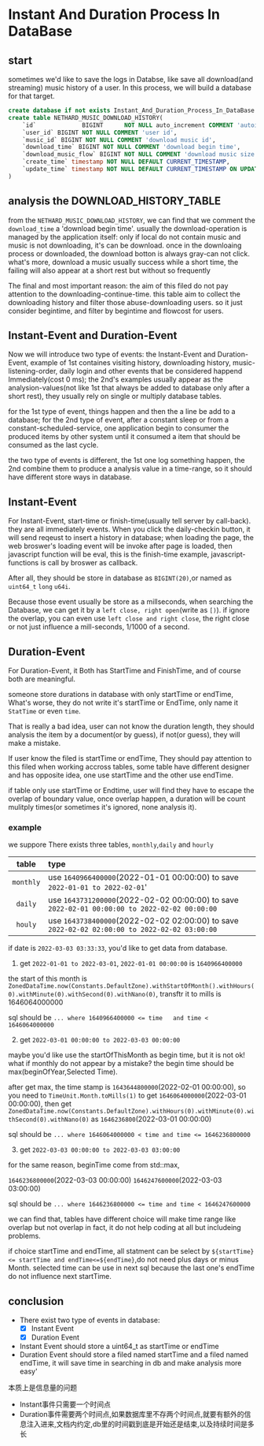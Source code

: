 # Instant And Duration Process In DataBase

## start

sometimes we'd like to save the logs in Databse, like save all download(and streaming) music history of a user. In this process, we will build a database for that target.

``` sql
create database if not exists Instant_And_Duration_Process_In_DataBase DEFAULT CHARACTER SET utf8mb4 collate utf8mb4_unicode_ci;
create table NETHARD_MUSIC_DOWNLOAD_HISTORY(
    `id`             BIGINT      NOT NULL auto_increment COMMENT 'autoid',
    `user_id` BIGINT NOT NULL COMMENT 'user id',
    `music_id` BIGINT NOT NULL COMMENT 'download music id',
    `download_time` BIGINT NOT NULL COMMENT 'download begin time',
    `download_music_flow` BIGINT NOT NULL COMMENT 'download music size',
    `create_time` timestamp NOT NULL DEFAULT CURRENT_TIMESTAMP,
    `update_time` timestamp NOT NULL DEFAULT CURRENT_TIMESTAMP ON UPDATE,
)
```

## analysis the DOWNLOAD_HISTORY_TABLE

from the `NETHARD_MUSIC_DOWNLOAD_HISTORY`, we can find that we comment the `download_time` a 'download begin time'. usually the download-operation is managed by the application itself: only if local do not contain music and music is not downloading, it's can be download. once in the downloaing process or downloaded, the download botton is always gray-can not click. what's more, download a music usually success while a short time, the failing will also appear at a short rest but without so frequently

The final and most important reason: the aim of this filed do not pay attention to the downloading-continue-time. this table aim to collect the downloading history and filter those abuse-downloading users. so it just consider begintime, and filter by begintime and flowcost for users.

## Instant-Event and Duration-Event

Now we will introduce two type of events: the Instant-Event and Duration-Event, example of 1st containes visiting history, downloading history, music-listening-order, daily login and other events that be considered happend Immediately(cost 0 ms); the 2nd's examples usually appear as the analysion-values(not like 1st that always be added to database only after a short rest), they usually rely on single or multiply database tables.

for the 1st type of event, things happen and then the a line be add to a database; for the 2nd type of event, after a constant sleep or from a constant-scheduled-service, one application begin to consumer the produced items by other system until it consumed a item that should be consumed as the last cycle.

the two type of events is different, the 1st one log something happen, the 2nd combine them to produce a analysis value in a time-range, so it should have different store ways in database.

## Instant-Event

For Instant-Event, start-time or finish-time(usually tell server by call-back). they are all immediately events.
When you click the daily-checkin button, it will send reqeust to insert a history in database; when loading the page, the web broswer's loading event will be invoke after page is loaded, then javascript function will be eval, this is the finish-time example, javascript-functions is call by broswer as callback.

After all, they should be store in database as `BIGINT(20)`,or named as `uint64_t` `long` `u64i`.

Because those event usually be store as a millseconds, when searching the Database, we can get it by a `left close, right open`(write as `[)`). if ignore the overlap, you can even use `left close and right close`, the right close or not just influence a mill-seconds, 1/1000 of a second.

## Duration-Event

For Duration-Event, it Both has StartTime and FinishTime, and of course both are meaningful.

someone store durations in database with only startTime or endTime, What's worse, they do not write it's startTime or EndTime, only name it `StatTime` or even `time`.

That is really a bad idea, user can not know the duration length, they should analysis the item by a document(or by guess), if not(or guess), they will make a mistake.

If user know the filed is startTime or endTime, They should pay attention to this filed when working accross tables, some table have different designer and has opposite idea, one use startTime and the other use endTime.

if table only use startTime or Endtime, user will find they have to escape the overlap of boundary value, once overlap happen, a duration will be count mulitply times(or sometimes it's ignored, none analysis it).

### example

we suppore There exists three tables, `monthly`,`daily` and `hourly`

|   table   | type                                                                                       |
| :-------: | :----------------------------------------------------------------------------------------- |
| `monthly` | use `1640966400000`(2022-01-01 00:00:00) to save `2022-01-01 to 2022-02-01`'                  |
|  `daily`  | use `1643731200000`(2022-02-02 00:00:00) to save `2022-02-01 00:00:00 to 2022-02-02 00:00:00` |
|  `houly`  | use `1643738400000`(2022-02-02 02:00:00) to save `2022-02-02 02:00:00 to 2022-02-02 03:00:00` |

if date is `2022-03-03 03:33:33`, you'd like to get data from database.

1. get `2022-01-01 to 2022-03-01`, 
`2022-01-01 00:00:00` is `1640966400000`

the start of this month is `ZonedDataTime.now(Constants.DefaultZone).withStartOfMonth().withHours(0).withMinute(0).withSecond(0).withNano(0)`, transftr it to mills is 1646064000000

sql should be  `... where 1640966400000 <= time   and time < 1646064000000`

2. get `2022-03-01 00:00:00 to 2022-03-03 00:00:00`

maybe you'd like use the startOfThisMonth as begin time, but it is not ok! what if monthly do not appear by a mistake? the begin time should be max(beginOfYear,Selected Time).

after get max, the time stamp is `1643644800000`(2022-02-01 00:00:00), so you need to `TimeUnit.Month.toMills(1)` to get `1646064000000`(2022-03-01 00:00:00), then get `ZonedDataTime.now(Constants.DefaultZone).withHours(0).withMinute(0).withSecond(0).withNano(0)` as `1646236800`(2022-03-01 00:00:00)

sql should be `... where 1646064000000 < time and time <= 1646236800000`

3. get `2022-03-03 00:00:00 to 2022-03-03 03:00:00`

for the same reason, beginTime come from std::max,

`1646236800000`(2022-03-03 00:00:00)
`1646247600000`(2022-03-03 03:00:00)

sql should be `... where 1646236800000 <= time and time < 1646247600000`

we can find that, tables have different choice will make time range like overlap but not overlap in fact, it do not help coding at all but includeing problems.

if choice startTime and endTime, all statment can be select by `${startTime} <= startTime and endTime<=${endTime}`,do not need plus days or minus Month. selected time can be use in next sql because the last one's endTime do not influence next startTime.

## conclusion

+ There exist two type of events in database:
  + [x] Instant Event
  + [x] Duration Event
+ Instant Event should store a uint64_t as startTime or endTime
+ Duration Event should store a filed named startTime and a filed named endTime, it will save time in searching in db and make analysis more easy'

本质上是信息量的问题

+ Instant事件只需要一个时间点
+ Duration事件需要两个时间点,如果数据库里不存两个时间点,就要有额外的信息注入进来,文档内约定,db里的时间戳到底是开始还是结束,以及持续时间是多长